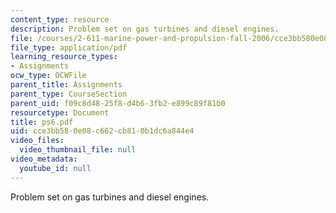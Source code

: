 ```yaml
---
content_type: resource
description: Problem set on gas turbines and diesel engines.
file: /courses/2-611-marine-power-and-propulsion-fall-2006/cce3bb580e08c662cb810b1dc6a844e4_ps6.pdf
file_type: application/pdf
learning_resource_types:
- Assignments
ocw_type: OCWFile
parent_title: Assignments
parent_type: CourseSection
parent_uid: f09c8d48-25f8-d4b6-3fb2-e899c89f81b0
resourcetype: Document
title: ps6.pdf
uid: cce3bb58-0e08-c662-cb81-0b1dc6a844e4
video_files:
  video_thumbnail_file: null
video_metadata:
  youtube_id: null
---
```

Problem set on gas turbines and diesel engines.

